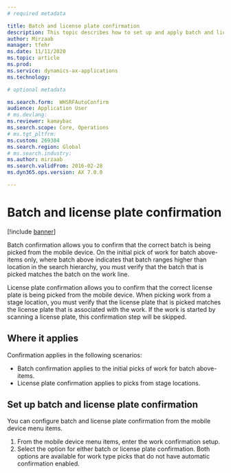 ```yaml
---
# required metadata

title: Batch and license plate confirmation
description: This topic describes how to set up and apply batch and license plate confirmation from a mobile device.
author: Mirzaab
manager: tfehr
ms.date: 11/11/2020
ms.topic: article
ms.prod: 
ms.service: dynamics-ax-applications
ms.technology: 

# optional metadata

ms.search.form:  WHSRFAutoConfirm
audience: Application User
# ms.devlang: 
ms.reviewer: kamaybac
ms.search.scope: Core, Operations
# ms.tgt_pltfrm: 
ms.custom: 269384
ms.search.region: Global
# ms.search.industry: 
ms.author: mirzaab
ms.search.validFrom: 2016-02-28
ms.dyn365.ops.version: AX 7.0.0

---
```


# Batch and license plate confirmation

[!include [banner](../includes/banner.md)]

Batch confirmation allows you to confirm that the correct batch is being picked from the mobile device. On the initial pick of work for batch above-items only, where batch above indicates that batch ranges higher than location in the search hierarchy, you must verify that the batch that is picked matches the batch on the work line. 

License plate confirmation allows you to confirm that the correct license plate is being picked from the mobile device. When picking work from a stage location, you must verify that the license plate that is picked matches the license plate that is associated with the work. If the work is started by scanning a license plate, this confirmation step will be skipped.

## Where it applies
Confirmation applies in the following scenarios:

- Batch confirmation applies to the initial picks of work for batch above-items.
- License plate confirmation applies to picks from stage locations.

## Set up batch and license plate confirmation
You can configure batch and license plate confirmation from the mobile device menu items.  
1.	From the mobile device menu items, enter the work confirmation setup.  
2.	Select the option for either batch or license plate confirmation. Both options are available for work type picks that do not have automatic confirmation enabled.  
